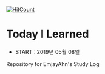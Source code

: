 [![HitCount](http://hits.dwyl.io/emjayahn/TIL.svg)](http://hits.dwyl.io/emjayahn/TIL)
# Today I Learned
- START : 2019년 05월 08일

Repository for EmjayAhn's Study Log
